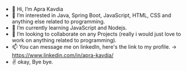 - 👋 Hi, I’m Apra Kavdia
- 👀 I’m interested in Java, Spring Boot, JavaScript, HTML, CSS and anything else related to programming. 
- 🌱 I’m currently learning JavaScript and Nodejs. 
- 💞️ I’m looking to collaborate on any Projects (really i would just love to work on anything related to programming). 
- 📫 You can message me on linkedIn, here's the link to my profile. -> https://www.linkedin.com/in/apra-kavdia/
- ✌ okay, Bye bye.

<!---
Aprakavdia02/Aprakavdia02 is a ✨ special ✨ repository because its `README.md` (this file) appears on your GitHub profile.
You can click the Preview link to take a look at your changes.
--->

